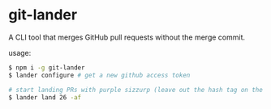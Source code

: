 # git-lander

A CLI tool that merges GitHub pull requests without the merge commit.

usage:
```bash
$ npm i -g git-lander
$ lander configure # get a new github access token

# start landing PRs with purple sizzurp (leave out the hash tag on the number)
$ lander land 26 -af
```
